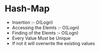 # Hash-Map

- Insertion :- O(Logn)
- Accessing the Elemts :- O(Logn)
- Finding of the Elemts :- O(Logn)
- Every Value Must be Unique
- If not it will overwrite the existing values
